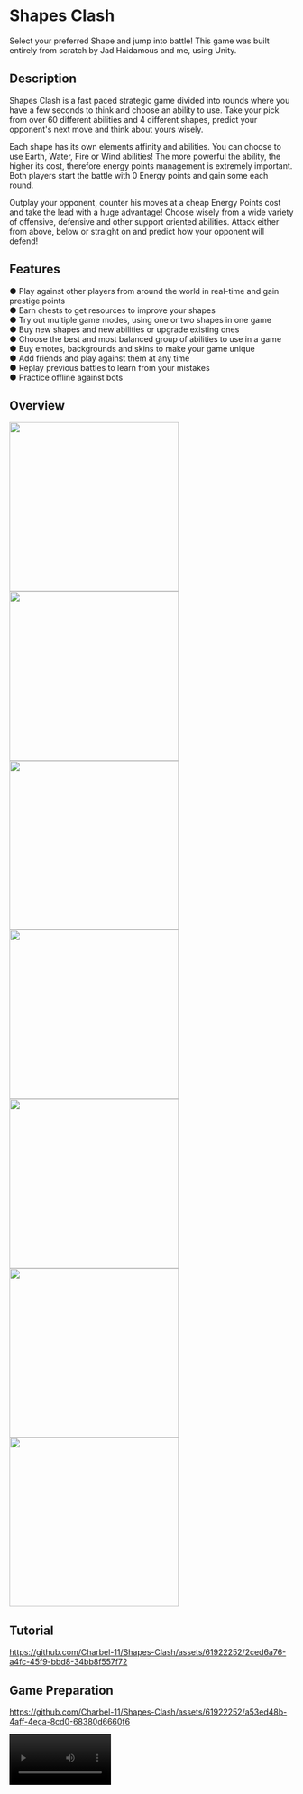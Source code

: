# Shapes Clash
Select your preferred Shape and jump into battle! This game was built entirely from scratch by Jad Haidamous and me, using Unity.

## Description
Shapes Clash is a fast paced strategic game divided into rounds where you have a few seconds to think and choose an ability to use. 
Take your pick from over 60 different abilities and 4 different shapes, predict your opponent's next move and think about yours wisely.

Each shape has its own elements affinity and abilities. You can choose to use Earth, Water, Fire or Wind abilities! 
The more powerful the ability, the higher its cost, therefore energy points management is extremely important. Both players start the battle with 0 Energy points and gain some each round. 

Outplay your opponent, counter his moves at a cheap Energy Points cost and take the lead with a huge advantage! 
Choose wisely from a wide variety of offensive, defensive and other support oriented abilities. Attack either from above, below or straight on and predict how your opponent will defend! 

## Features
● Play against other players from around the world in real-time and gain prestige points
<br/>● Earn chests to get resources to improve your shapes
<br/>● Try out multiple game modes, using one or two shapes in one game
<br/>● Buy new shapes and new abilities or upgrade existing ones
<br/>● Choose the best and most balanced group of abilities to use in a game
<br/>● Buy emotes, backgrounds and skins to make your game unique
<br/>● Add friends and play against them at any time
<br/>● Replay previous battles to learn from your mistakes
<br/>● Practice offline against bots

## Overview
<img src="Repo Readme/1.png" width="300"> <img src="Repo Readme/2.png" width="300">
<img src="Repo Readme/3.png" width="300">
<img src="Repo Readme/4.png" width="300">
<img src="Repo Readme/5.png" width="300">
<img src="Repo Readme/6.png" width="300">
<img src="Repo Readme/7.png" width="300">

## Tutorial
https://github.com/Charbel-11/Shapes-Clash/assets/61922252/2ced6a76-a4fc-45f9-bbd8-34bb8f557f72

## Game Preparation
https://github.com/Charbel-11/Shapes-Clash/assets/61922252/a53ed48b-4aff-4eca-8cd0-68380d6660f6

<video src='Repo Readme/Media1.mp4' width=180/>
## Gameplay
https://github.com/Charbel-11/Shapes-Clash/assets/61922252/67608eb8-ca96-4a57-b6aa-e10eaa8d29da


Win Battles and earn prestige as you pave your way through a glorious journey. Glory awaits!
